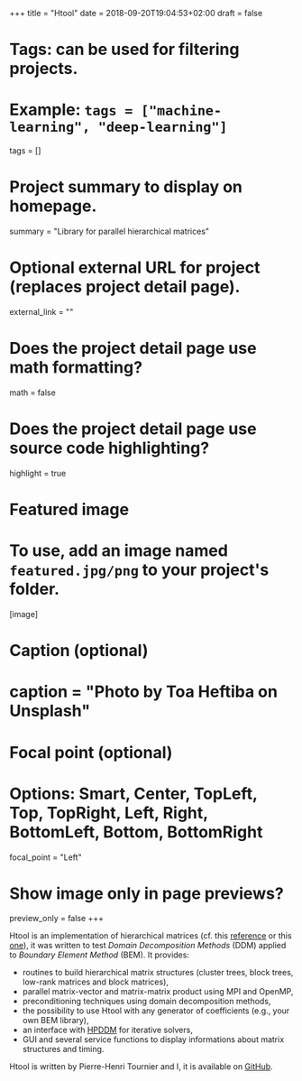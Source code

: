 +++
title = "Htool"
date = 2018-09-20T19:04:53+02:00
draft = false

# Tags: can be used for filtering projects.
# Example: `tags = ["machine-learning", "deep-learning"]`
tags = []

# Project summary to display on homepage.
summary = "Library for parallel hierarchical matrices"

# Optional external URL for project (replaces project detail page).
external_link = ""

# Does the project detail page use math formatting?
math = false

# Does the project detail page use source code highlighting?
highlight = true

# Featured image
# To use, add an image named `featured.jpg/png` to your project's folder. 
[image]
  # Caption (optional)
  # caption = "Photo by Toa Heftiba on Unsplash"

  # Focal point (optional)
  # Options: Smart, Center, TopLeft, Top, TopRight, Left, Right, BottomLeft, Bottom, BottomRight
  focal_point = "Left"

  # Show image only in page previews?
  preview_only = false
+++

Htool is an implementation of hierarchical matrices (cf. this [reference](http://www.springer.com/gp/book/9783662473238) or this [one](http://www.springer.com/gp/book/9783540771463)), it was written to test *Domain Decomposition Methods* (DDM) applied to *Boundary Element Method* (BEM). It provides:

- routines to build hierarchical matrix structures (cluster trees, block trees, low-rank matrices and block matrices),
- parallel matrix-vector and matrix-matrix product using MPI and OpenMP,
- preconditioning techniques using domain decomposition methods,
- the possibility to use Htool with any generator of coefficients (e.g., your own BEM library),
- an interface with [HPDDM](https://github.com/hpddm/hpddm) for iterative solvers,
- GUI and several service functions to display informations about matrix structures and timing.

Htool is written by Pierre-Henri Tournier and I, it is available on [GitHub](https://github.com/PierreMarchand20/htool).
